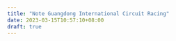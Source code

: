 ```yaml
---
title: "Note Guangdong International Circuit Racing"
date: 2023-03-15T10:57:10+08:00
draft: true
---
```


